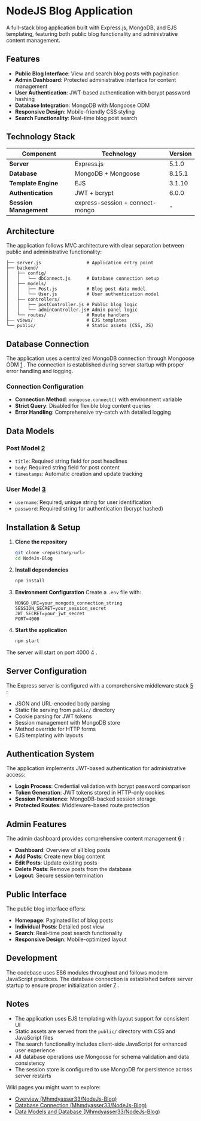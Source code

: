 # NodeJS Blog Application

A full-stack blog application built with Express.js, MongoDB, and EJS templating, featuring both public blog functionality and administrative content management.

## Features

- **Public Blog Interface**: View and search blog posts with pagination
- **Admin Dashboard**: Protected administrative interface for content management
- **User Authentication**: JWT-based authentication with bcrypt password hashing
- **Database Integration**: MongoDB with Mongoose ODM
- **Responsive Design**: Mobile-friendly CSS styling
- **Search Functionality**: Real-time blog post search

## Technology Stack

| Component | Technology | Version |
|-----------|------------|---------|
| **Server** | Express.js | 5.1.0 |
| **Database** | MongoDB + Mongoose | 8.15.1 |
| **Template Engine** | EJS | 3.1.10 |
| **Authentication** | JWT + bcrypt | 6.0.0 |
| **Session Management** | express-session + connect-mongo | - |

## Architecture

The application follows MVC architecture with clear separation between public and administrative functionality:

```
├── server.js                 # Application entry point
├── backend/
│   ├── config/
│   │   └── dbConnect.js      # Database connection setup
│   ├── models/
│   │   ├── Post.js           # Blog post data model
│   │   └── User.js           # User authentication model
│   ├── controllers/
│   │   ├── postController.js # Public blog logic
│   │   └── adminController.js# Admin panel logic
│   └── routes/               # Route handlers
├── views/                    # EJS templates
└── public/                   # Static assets (CSS, JS)
```

## Database Connection

The application uses a centralized MongoDB connection through Mongoose ODM [1](#0-0) . The connection is established during server startup with proper error handling and logging.

### Connection Configuration

- **Connection Method**: `mongoose.connect()` with environment variable
- **Strict Query**: Disabled for flexible blog content queries
- **Error Handling**: Comprehensive try-catch with detailed logging

## Data Models

### Post Model [2](#0-1) 

- `title`: Required string field for post headlines
- `body`: Required string field for post content  
- `timestamps`: Automatic creation and update tracking

### User Model [3](#0-2) 

- `username`: Required, unique string for user identification
- `password`: Required string for authentication (bcrypt hashed)

## Installation & Setup

1. **Clone the repository**
   ```bash
   git clone <repository-url>
   cd NodeJs-Blog
   ```

2. **Install dependencies**
   ```bash
   npm install
   ```

3. **Environment Configuration**
   Create a `.env` file with:
   ```
   MONGO_URI=your_mongodb_connection_string
   SESSION_SECRET=your_session_secret
   JWT_SECRET=your_jwt_secret
   PORT=4000
   ```

4. **Start the application**
   ```bash
   npm start
   ```

The server will start on port 4000 [4](#0-3) .

## Server Configuration

The Express server is configured with a comprehensive middleware stack [5](#0-4) :

- JSON and URL-encoded body parsing
- Static file serving from `public/` directory
- Cookie parsing for JWT tokens
- Session management with MongoDB store
- Method override for HTTP forms
- EJS templating with layouts

## Authentication System

The application implements JWT-based authentication for administrative access:

- **Login Process**: Credential validation with bcrypt password comparison
- **Token Generation**: JWT tokens stored in HTTP-only cookies
- **Session Persistence**: MongoDB-backed session storage
- **Protected Routes**: Middleware-based route protection

## Admin Features

The admin dashboard provides comprehensive content management [6](#0-5) :

- **Dashboard**: Overview of all blog posts
- **Add Posts**: Create new blog content
- **Edit Posts**: Update existing posts
- **Delete Posts**: Remove posts from the database
- **Logout**: Secure session termination

## Public Interface

The public blog interface offers:

- **Homepage**: Paginated list of blog posts
- **Individual Posts**: Detailed post view
- **Search**: Real-time post search functionality
- **Responsive Design**: Mobile-optimized layout

## Development

The codebase uses ES6 modules throughout and follows modern JavaScript practices. The database connection is established before server startup to ensure proper initialization order [7](#0-6) .

## Notes

- The application uses EJS templating with layout support for consistent UI
- Static assets are served from the `public/` directory with CSS and JavaScript files
- The search functionality includes client-side JavaScript for enhanced user experience
- All database operations use Mongoose for schema validation and data consistency
- The session store is configured to use MongoDB for persistence across server restarts

Wiki pages you might want to explore:
- [Overview (Mhmdyasser33/NodeJs-Blog)](/wiki/Mhmdyasser33/NodeJs-Blog#1)
- [Database Connection (Mhmdyasser33/NodeJs-Blog)](/wiki/Mhmdyasser33/NodeJs-Blog#2.1)
- [Data Models and Database (Mhmdyasser33/NodeJs-Blog)](/wiki/Mhmdyasser33/NodeJs-Blog#5)
